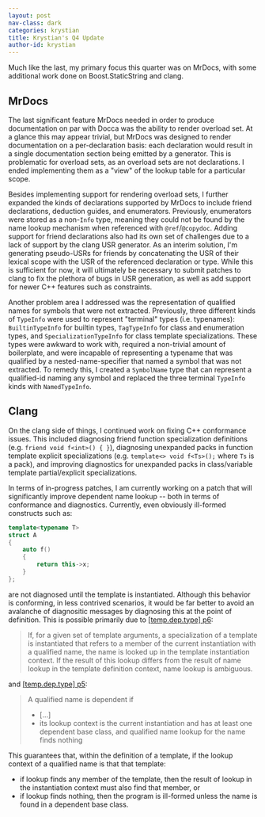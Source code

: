 ```yaml
---
layout: post
nav-class: dark
categories: krystian
title: Krystian's Q4 Update
author-id: krystian
---
```


Much like the last, my primary focus this quarter was on MrDocs, with some additional work done on Boost.StaticString and clang.

## MrDocs

The last significant feature MrDocs needed in order to produce documentation on par with Docca was the ability to render overload set. At a glance this may appear trivial, but MrDocs was designed to render documentation on a per-declaration basis: each declaration would result in a single documentation section being emitted by a generator. This is problematic for overload sets, as an overload sets are not declarations. I ended implementing them as a "view" of the lookup table for a particular scope.

Besides implementing support for rendering overload sets, I further expanded the kinds of declarations supported by MrDocs to include friend declarations, deduction guides, and enumerators. Previously, enumerators were stored as a non-`Info` type, meaning they could not be found by the name lookup mechanism when referenced with `@ref`/`@copydoc`. Adding support for friend declarations also had its own set of challenges due to a lack of support by the clang USR generator. As an interim solution, I'm generating pseudo-USRs for friends by concatenating the USR of their lexical scope with the USR of the referenced declaration or type. While this is sufficient for now, it will ultimately be necessary to submit patches to clang to fix the plethora of bugs in USR generation, as well as add support for newer C++ features such as constraints.

Another problem area I addressed was the representation of qualified names for symbols that were not extracted. Previously, three different kinds of `TypeInfo` were used to represent "terminal" types (i.e. typenames): `BuiltinTypeInfo` for builtin types, `TagTypeInfo` for class and enumeration types, and `SpecializationTypeInfo` for class template specializations. These types were awkward to work with, required a non-trivial amount of boilerplate, and were incapable of representing a typename that was qualified by a nested-name-specifier that named a symbol that was not extracted. To remedy this, I created a `SymbolName` type that can represent a qualified-id naming any symbol and replaced the three terminal `TypeInfo` kinds with `NamedTypeInfo`.

## Clang

On the clang side of things, I continued work on fixing C++ conformance issues. This included diagnosing friend function specialization definitions (e.g. `friend void f<int>() { }`), diagnosing unexpanded packs in function template explicit specializations (e.g. `template<> void f<Ts>();` where `Ts` is a pack), and improving diagnostics for unexpanded packs in class/variable template partial/explicit specializations.

In terms of in-progress patches, I am currently working on a patch that will significantly improve dependent name lookup -- both in terms of conformance and diagnostics. Currently, even obviously ill-formed constructs such as:
```cpp
template<typename T>
struct A
{
    auto f()
    {
        return this->x;
    }
};
```
are not diagnosed until the template is instantiated. Although this behavior is conforming, in less contrived scenarios, it would be far better to avoid an avalanche of diagnositic messages by diagnosing this at the point of definition. This is possible primarily due to [[temp.dep.type] p6](http://eel.is/c++draft/temp.dep.type#6):

> If, for a given set of template arguments, a specialization of a template is instantiated that refers to a member of the current instantiation with a qualified name, the name is looked up in the template instantiation context.
If the result of this lookup differs from the result of name lookup in the template definition context, name lookup is ambiguous.

and [[temp.dep.type] p5](http://eel.is/c++draft/temp.dep.type#5):

> A qualified name is dependent if
> - [...]
> - its lookup context is the current instantiation and has at least one dependent base class, and qualified name lookup for the name finds nothing

This guarantees that, within the definition of a template, if the
lookup context of a qualified name is that that template:
- if lookup finds any member of the template, then the result of lookup in the instantiation context must also find that member, or
- if lookup finds nothing, then the program is ill-formed unless the name is found in a dependent base class.
